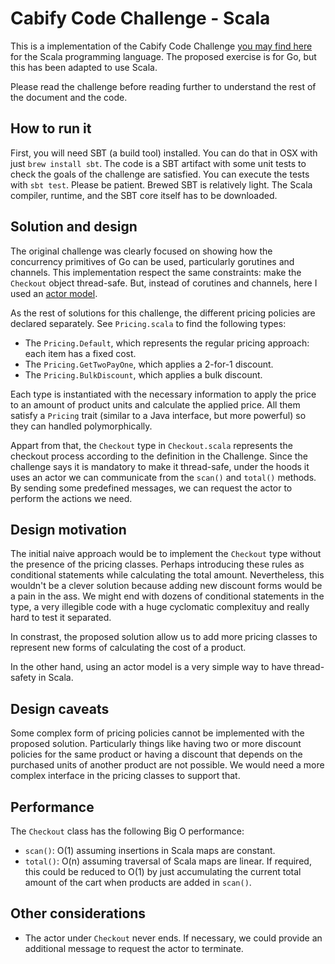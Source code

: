# Cabify Code Challenge - Scala

This is a implementation of the Cabify Code Challenge [you may find here][1]
for the Scala programming language. The proposed exercise is for Go, but this
has been adapted to use Scala.

Please read the challenge before reading further to understand the rest of
the document and the code.

## How to run it

First, you will need SBT (a build tool) installed. You can do that in OSX with
just `brew install sbt`. The code is a SBT artifact with some unit tests to
check the goals of the challenge are satisfied. You can execute the tests with
`sbt test`. Please be patient. Brewed SBT is relatively light. The Scala
compiler, runtime, and the SBT core itself has to be downloaded.

## Solution and design

The original challenge was clearly focused on showing how the concurrency
primitives of Go can be used, particularly gorutines and channels. This
implementation respect the same constraints: make the `Checkout` object
thread-safe. But, instead of corutines and channels, here I used an
[actor model][2].

As the rest of solutions for this challenge, the different pricing policies
are declared separately. See `Pricing.scala` to find the following types:

* The `Pricing.Default`, which represents the regular pricing
approach: each item has a fixed cost.
* The `Pricing.GetTwoPayOne`, which applies a 2-for-1 discount.
* The `Pricing.BulkDiscount`, which applies a bulk discount.

Each type is instantiated with the necessary information to apply the price
to an amount of product units and calculate the applied price. All them
satisfy a `Pricing` trait (similar to a Java interface, but more powerful)
so they can handled polymorphically.

Appart from that, the `Checkout` type in `Checkout.scala` represents the checkout
process according to the definition in the Challenge. Since the challenge says 
it is mandatory to make it thread-safe, under the hoods it uses an actor we
can communicate from the `scan()` and `total()` methods. By sending some
predefined messages, we can request the actor to perform the actions we need.

## Design motivation

The initial naive approach would be to implement the `Checkout` type without
the presence of the pricing classes. Perhaps introducing these rules as
conditional statements while calculating the total amount. Nevertheless, this
wouldn't be a clever solution because adding new discount forms would be a
pain in the ass. We might end with dozens of conditional statements in the
type, a very illegible code with a huge cyclomatic complexituy and really
hard to test it separated.

In constrast, the proposed solution allow us to add more pricing classes
to represent new forms of calculating the cost of a product.

In the other hand, using an actor model is a very simple way to have
thread-safety in Scala.

## Design caveats

Some complex form of pricing policies cannot be implemented with the proposed
solution. Particularly things like having two or more discount policies for
the same product or having a discount that depends on the purchased units of
another product are not possible. We would need a more complex interface in
the pricing classes to support that.

## Performance

The `Checkout` class has the following Big O performance:

* `scan()`: O(1) assuming insertions in Scala maps are constant.
* `total()`: O(n) assuming traversal of Scala maps are linear. If required,
this could be reduced to O(1) by just accumulating the current total amount
of the cart when products are added in `scan()`.

## Other considerations

* The actor under `Checkout` never ends. If necessary, we could provide
an additional message to request the actor to terminate.



[1]: https://gist.github.com/samlown/f7347775af429aaf9afb
[2]: https://en.wikipedia.org/wiki/Actor_model

